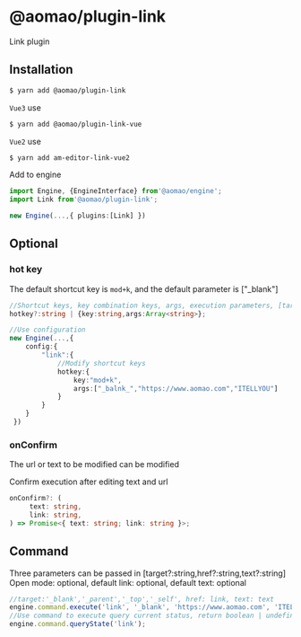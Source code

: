 # @aomao/plugin-link

Link plugin

## Installation

```bash
$ yarn add @aomao/plugin-link
```

`Vue3` use

```bash
$ yarn add @aomao/plugin-link-vue
```

`Vue2` use

```bash
$ yarn add am-editor-link-vue2
```

Add to engine

```ts
import Engine, {EngineInterface} from'@aomao/engine';
import Link from'@aomao/plugin-link';

new Engine(...,{ plugins:[Link] })
```

## Optional

### hot key

The default shortcut key is `mod+k`, and the default parameter is ["_blank"]

```ts
//Shortcut keys, key combination keys, args, execution parameters, [target?:string,href?:string,text?:string] Open mode: optional, default link: optional, default text: optional
hotkey?:string | {key:string,args:Array<string>};

//Use configuration
new Engine(...,{
    config:{
        "link":{
            //Modify shortcut keys
            hotkey:{
                key:"mod+k",
                args:["_balnk_","https://www.aomao.com","ITELLYOU"]
            }
        }
    }
 })
```

### onConfirm

The url or text to be modified can be modified

Confirm execution after editing text and url

```ts
onConfirm?: (
     text: string,
     link: string,
) => Promise<{ text: string; link: string }>;
```

## Command

Three parameters can be passed in [target?:string,href?:string,text?:string] Open mode: optional, default link: optional, default text: optional

```ts
//target:'_blank','_parent','_top','_self', href: link, text: text
engine.command.execute('link', '_blank', 'https://www.aomao.com', 'ITELLYOU');
//Use command to execute query current status, return boolean | undefined
engine.command.queryState('link');
```
